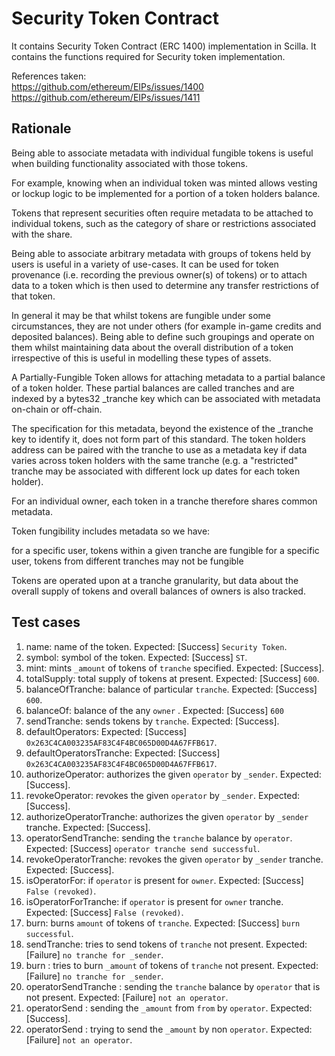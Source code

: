 # Security Token Contract

It contains Security Token Contract (ERC 1400) implementation in Scilla.
It contains the functions required for Security token implementation.

References taken:<br>
https://github.com/ethereum/EIPs/issues/1400 <br>
https://github.com/ethereum/EIPs/issues/1411<br>

## Rationale

Being able to associate metadata with individual fungible tokens is useful when building functionality associated with those tokens.

For example, knowing when an individual token was minted allows vesting or lockup logic to be implemented for a portion of a token holders balance.

Tokens that represent securities often require metadata to be attached to individual tokens, such as the category of share or restrictions associated with the share.

Being able to associate arbitrary metadata with groups of tokens held by users is useful in a variety of use-cases. It can be used for token provenance (i.e. recording the previous owner(s) of tokens) or to attach data to a token which is then used to determine any transfer restrictions of that token.

In general it may be that whilst tokens are fungible under some circumstances, they are not under others (for example in-game credits and deposited balances). Being able to define such groupings and operate on them whilst maintaining data about the overall distribution of a token irrespective of this is useful in modelling these types of assets.

A Partially-Fungible Token allows for attaching metadata to a partial balance of a token holder. These partial balances are called tranches and are indexed by a bytes32 \_tranche key which can be associated with metadata on-chain or off-chain.

The specification for this metadata, beyond the existence of the \_tranche key to identify it, does not form part of this standard. The token holders address can be paired with the tranche to use as a metadata key if data varies across token holders with the same tranche (e.g. a "restricted" tranche may be associated with different lock up dates for each token holder).

For an individual owner, each token in a tranche therefore shares common metadata.

Token fungibility includes metadata so we have:

for a specific user, tokens within a given tranche are fungible
for a specific user, tokens from different tranches may not be fungible

Tokens are operated upon at a tranche granularity, but data about the overall supply of tokens and overall balances of owners is also tracked.

## Test cases

1. name: name of the token. Expected: [Success] `Security Token`.
2. symbol: symbol of the token. Expected: [Success] `ST`.
3. mint: mints `_amount` of tokens of `tranche` specified. Expected: [Success].
4. totalSupply: total supply of tokens at present. Expected: [Success] `600`.
5. balanceOfTranche: balance of particular `tranche`. Expected: [Success] `600`.
6. balanceOf: balance of the any `owner` . Expected: [Success] `600`
7. sendTranche: sends tokens by `tranche`. Expected: [Success].
8. defaultOperators: Expected: [Success] `0x263C4CA003235AF83C4F4BC065D00D4A67FFB617`.
9. defaultOperatorsTranche: Expected: [Success] `0x263C4CA003235AF83C4F4BC065D00D4A67FFB617`.
10. authorizeOperator: authorizes the given `operator` by `_sender`. Expected: [Success].
11. revokeOperator: revokes the given `operator` by `_sender`. Expected: [Success].
12. authorizeOperatorTranche: authorizes the given `operator` by `_sender` tranche. Expected: [Success].
13. operatorSendTranche: sending the `tranche` balance by `operator`. Expected: [Success] `operator tranche send successful`.
14. revokeOperatorTranche: revokes the given `operator` by `_sender` tranche. Expected: [Success].
15. isOperatorFor: if `operator` is present for `owner`. Expected: [Success] `False (revoked)`.
16. isOperatorForTranche: if `operator` is present for `owner` tranche. Expected: [Success] `False (revoked)`.
17. burn: burns `amount` of tokens of `tranche`. Expected: [Success] `burn successful`.
18. sendTranche: tries to send tokens of `tranche` not present. Expected: [Failure] `no tranche for _sender`.
19. burn : tries to burn `_amount` of tokens of `tranche` not present. Expected: [Failure] `no tranche for _sender`.
20. operatorSendTranche : sending the `tranche` balance by `operator` that is not present. Expected: [Failure] `not an operator`.
21. operatorSend : sending the `_amount` from `from` by `operator`. Expected: [Success].
22. operatorSend : trying to send the `_amount` by non `operator`. Expected: [Failure] `not an operator`.

